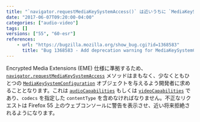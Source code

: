 ```yaml
---
title: "`navigator.requestMediaKeySystemAccess()` は近いうちに `MediaKeySystemCapabilities` 設定が必須となります"
date: "2017-06-07T09:20:00-04:00"
categories: ["audio-video"]
tags: []
versions: ["55", "60-esr"]
references:
    - url: "https://bugzilla.mozilla.org/show_bug.cgi?id=1368583"
      title: "Bug 1368583 - Add deprecation warning for MediaKeySystemConfigurations without MediaKeySystemCapabilities, or with MediaKeySystemCapabilities with no codecs specified"
---
```

Encrypted Media Extensions (EME) 仕様に準拠するため、[`navigator.requestMediaKeySystemAccess`](https://developer.mozilla.org/docs/Web/API/Navigator/requestMediaKeySystemAccess) メソッドはまもなく、少なくともひとつの [`MediaKeySystemConfiguration`](https://developer.mozilla.org/docs/Web/API/MediaKeySystemConfiguration) オブジェクトを与えるよう開発者に求めることとなります。これは [`audioCapabilities`](https://developer.mozilla.org/docs/Web/API/MediaKeySystemConfiguration/audioCapabilities) もしくは [`videoCapabilities`](https://developer.mozilla.org/docs/Web/API/MediaKeySystemConfiguration/videoCapabilities) であり、`codecs` を指定した `contentType` を含めなければなりません。不正なリクエストは Firefox 55 上のウェブコンソールに警告を表示させ、近い将来拒絶されるようになります。

